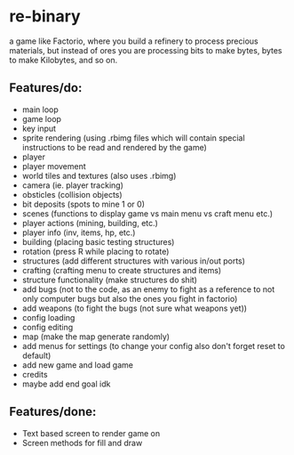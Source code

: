 # re-binary
a game like Factorio, where you build a refinery to process precious materials, but instead of ores you are processing bits to make bytes, bytes to make Kilobytes, and so on.
## Features/do:
- main loop
- game loop
- key input
- sprite rendering (using .rbimg files which will contain special instructions to be read and rendered by the game)
- player
- player movement
- world tiles and textures (also uses .rbimg)
- camera (ie. player tracking)
- obsticles (collision objects)
- bit deposits (spots to mine 1 or 0)
- scenes (functions to display game vs main menu vs craft menu etc.)
- player actions (mining, building, etc.)
- player info (inv, items, hp, etc.)
- building (placing basic testing structures)
- rotation (press R while placing to rotate)
- structures (add different structures with various in/out ports)
- crafting (crafting menu to create structures and items)
- structure functionality (make structures do shit)
- add bugs (not to the code, as an enemy to fight as a reference to not only computer bugs but also the ones you fight in factorio)
- add weapons (to fight the bugs (not sure what weapons yet))
- config loading
- config editing
- map (make the map generate randomly)
- add menus for settings (to change your config also don't forget reset to default)
- add new game and load game
- credits
- maybe add end goal idk
## Features/done:
- Text based screen to render game on
- Screen methods for fill and draw
